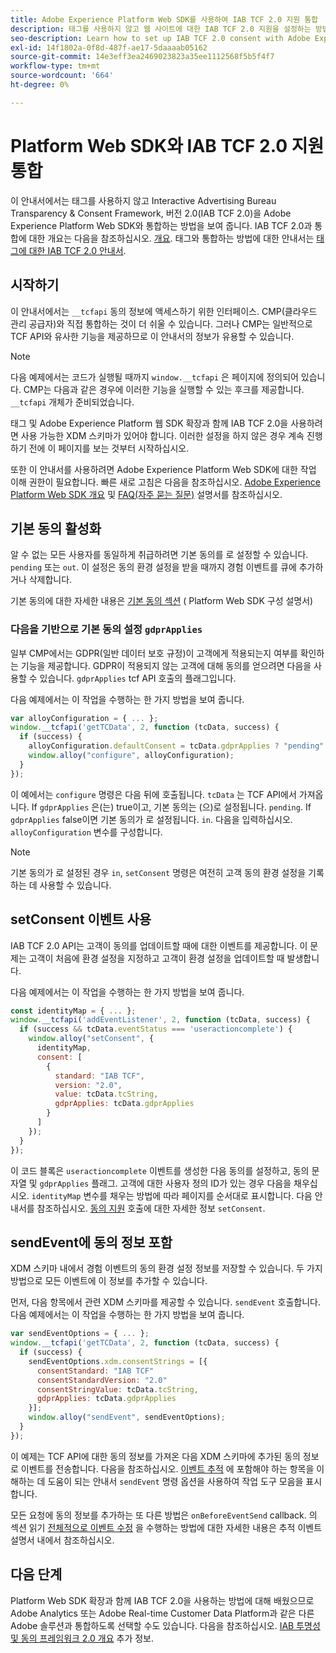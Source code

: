 ```yaml
---
title: Adobe Experience Platform Web SDK를 사용하여 IAB TCF 2.0 지원 통합
description: 태그를 사용하지 않고 웹 사이트에 대한 IAB TCF 2.0 지원을 설정하는 방법에 대해 알아봅니다.
seo-description: Learn how to set up IAB TCF 2.0 consent with Adobe Experience Platform Web SDK
exl-id: 14f1802a-0f8d-487f-ae17-5daaaab05162
source-git-commit: 14e3eff3ea2469023823a35ee1112568f5b5f4f7
workflow-type: tm+mt
source-wordcount: '664'
ht-degree: 0%

---
```


# Platform Web SDK와 IAB TCF 2.0 지원 통합

이 안내서에서는 태그를 사용하지 않고 Interactive Advertising Bureau Transparency &amp; Consent Framework, 버전 2.0(IAB TCF 2.0)을 Adobe Experience Platform Web SDK와 통합하는 방법을 보여 줍니다. IAB TCF 2.0과 통합에 대한 개요는 다음을 참조하십시오. [개요](./overview.md). 태그와 통합하는 방법에 대한 안내서는 [태그에 대한 IAB TCF 2.0 안내서](./with-launch.md).

## 시작하기

이 안내서에서는 `__tcfapi` 동의 정보에 액세스하기 위한 인터페이스. CMP(클라우드 관리 공급자)와 직접 통합하는 것이 더 쉬울 수 있습니다. 그러나 CMP는 일반적으로 TCF API와 유사한 기능을 제공하므로 이 안내서의 정보가 유용할 수 있습니다.

>[!NOTE]
>
>다음 예제에서는 코드가 실행될 때까지 `window.__tcfapi` 은 페이지에 정의되어 있습니다. CMP는 다음과 같은 경우에 이러한 기능을 실행할 수 있는 후크를 제공합니다. `__tcfapi` 개체가 준비되었습니다.

태그 및 Adobe Experience Platform 웹 SDK 확장과 함께 IAB TCF 2.0을 사용하려면 사용 가능한 XDM 스키마가 있어야 합니다. 이러한 설정을 하지 않은 경우 계속 진행하기 전에 이 페이지를 보는 것부터 시작하십시오.

또한 이 안내서를 사용하려면 Adobe Experience Platform Web SDK에 대한 작업 이해 권한이 필요합니다. 빠른 새로 고침은 다음을 참조하십시오. [Adobe Experience Platform Web SDK 개요](../../home.md) 및 [FAQ(자주 묻는 질문)](../../web-sdk-faq.md) 설명서를 참조하십시오.

## 기본 동의 활성화

알 수 없는 모든 사용자를 동일하게 취급하려면 기본 동의를 로 설정할 수 있습니다. `pending` 또는 `out`. 이 설정은 동의 환경 설정을 받을 때까지 경험 이벤트를 큐에 추가하거나 삭제합니다.

기본 동의에 대한 자세한 내용은 [기본 동의 섹션](../../fundamentals/configuring-the-sdk.md#default-consent) ( Platform Web SDK 구성 설명서)

### 다음을 기반으로 기본 동의 설정 `gdprApplies`

일부 CMP에서는 GDPR(일반 데이터 보호 규정)이 고객에게 적용되는지 여부를 확인하는 기능을 제공합니다. GDPR이 적용되지 않는 고객에 대해 동의를 얻으려면 다음을 사용할 수 있습니다. `gdprApplies` tcf API 호출의 플래그입니다.

다음 예제에서는 이 작업을 수행하는 한 가지 방법을 보여 줍니다.

```javascript
var alloyConfiguration = { ... };
window.__tcfapi('getTCData', 2, function (tcData, success) {
  if (success) {
    alloyConfiguration.defaultConsent = tcData.gdprApplies ? "pending" : "in";
    window.alloy("configure", alloyConfiguration);
  }
});
```

이 예에서는 `configure` 명령은 다음 뒤에 호출됩니다. `tcData` 는 TCF API에서 가져옵니다. If `gdprApplies` 은(는) true이고, 기본 동의는 (으)로 설정됩니다. `pending`. If `gdprApplies` false이면 기본 동의가 로 설정됩니다. `in`. 다음을 입력하십시오. `alloyConfiguration` 변수를 구성합니다.

>[!NOTE]
>
>기본 동의가 로 설정된 경우 `in`, `setConsent` 명령은 여전히 고객 동의 환경 설정을 기록하는 데 사용할 수 있습니다.

## setConsent 이벤트 사용

IAB TCF 2.0 API는 고객이 동의를 업데이트할 때에 대한 이벤트를 제공합니다. 이 문제는 고객이 처음에 환경 설정을 지정하고 고객이 환경 설정을 업데이트할 때 발생합니다.

다음 예제에서는 이 작업을 수행하는 한 가지 방법을 보여 줍니다.

```javascript
const identityMap = { ... };
window.__tcfapi('addEventListener', 2, function (tcData, success) {
  if (success && tcData.eventStatus === 'useractioncomplete') {
    window.alloy("setConsent", {
      identityMap,
      consent: [
        {
          standard: "IAB TCF",
          version: "2.0",
          value: tcData.tcString,
          gdprApplies: tcData.gdprApplies
        }
      ]
    });
  }
});
```

이 코드 블록은 `useractioncomplete` 이벤트를 생성한 다음 동의를 설정하고, 동의 문자열 및 `gdprApplies` 플래그. 고객에 대한 사용자 정의 ID가 있는 경우 다음을 채우십시오. `identityMap` 변수를 채우는 방법에 따라 페이지를 순서대로 표시합니다. 다음 안내서를 참조하십시오. [동의 지원](../../consent/supporting-consent.md) 호출에 대한 자세한 정보 `setConsent`.

## sendEvent에 동의 정보 포함

XDM 스키마 내에서 경험 이벤트의 동의 환경 설정 정보를 저장할 수 있습니다. 두 가지 방법으로 모든 이벤트에 이 정보를 추가할 수 있습니다.

먼저, 다음 항목에서 관련 XDM 스키마를 제공할 수 있습니다. `sendEvent` 호출합니다. 다음 예제에서는 이 작업을 수행하는 한 가지 방법을 보여 줍니다.

```javascript
var sendEventOptions = { ... };
window.__tcfapi('getTCData', 2, function (tcData, success) {
  if (success) {
    sendEventOptions.xdm.consentStrings = [{
      consentStandard: "IAB TCF"
      consentStandardVersion: "2.0"
      consentStringValue: tcData.tcString,
      gdprApplies: tcData.gdprApplies
    }];
    window.alloy("sendEvent", sendEventOptions);
  }
});
```

이 예제는 TCF API에 대한 동의 정보를 가져온 다음 XDM 스키마에 추가된 동의 정보로 이벤트를 전송합니다. 다음을 참조하십시오. [이벤트 추적](../../fundamentals/tracking-events.md) 에 포함해야 하는 항목을 이해하는 데 도움이 되는 안내서 `sendEvent` 명령 옵션을 사용하여 작업 도구 모음을 표시합니다.

모든 요청에 동의 정보를 추가하는 또 다른 방법은 `onBeforeEventSend` callback. 의 섹션 읽기 [전체적으로 이벤트 수정](../../fundamentals/tracking-events.md#modifying-events-globally) 을 수행하는 방법에 대한 자세한 내용은 추적 이벤트 설명서 내에서 참조하십시오.

## 다음 단계

Platform Web SDK 확장과 함께 IAB TCF 2.0을 사용하는 방법에 대해 배웠으므로 Adobe Analytics 또는 Adobe Real-time Customer Data Platform과 같은 다른 Adobe 솔루션과 통합하도록 선택할 수도 있습니다. 다음을 참조하십시오. [IAB 투명성 및 동의 프레임워크 2.0 개요](./overview.md) 추가 정보.
